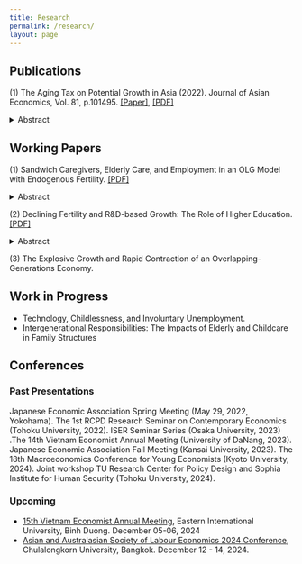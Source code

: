 ```yaml
---
title: Research
permalink: /research/
layout: page
---
```


## Publications

(1) The Aging Tax on Potential Growth in Asia (2022). Journal of Asian Economics, Vol. 81, p.101495. [[Paper]](https://doi.org/10.1016/j.asieco.2022.101495), [[PDF]](https://www.dropbox.com/scl/fi/85aiq8dqzz2n2qy6f6e0q/QTTran_retirement_aging.pdf?rlkey=8ja8bvfr97cbt0xnop2j218mg&st=w5626qhw&dl=0)
<details> 
<summary>Abstract</summary>
Population aging is becoming a prominent issue in Asia, especially for developing countries where demographic changes have asserted a downward pressure on the rate of growth. This paper refers to such potential unwanted effects as an “aging tax” and analytically examines them from a neoclassical perspective, using a Diamond-type overlapping generations model with endogenous retirement, survival rate, and old worker productivity. Based on this setup, negative impacts exist if too many old workers that are sufficiently unproductive choose to defer retirement under the aging pressure, which drains resources from future generations. Numerical simulations show that an aging tax can reduce the potential per capita growth rate (technology-adjusted) by up to 0.12 percentage points annually for some countries in Asia. Our results highlight that countries with sufficiently large labor shares (due to a high ratio of self-employment or a manual labor-centric production) and inadequate educational attainment are potentially the most sensitive and vulnerable to population aging.
</details>

## Working Papers

(1) Sandwich Caregivers, Elderly Care, and Employment in an OLG Model with Endogenous Fertility. [[PDF]](https://www.dropbox.com/scl/fi/xr9qr05jw0df2fhd4kzsd/QTTran_Elderly.pdf?rlkey=vte4fo80110uaaqci1b3pxlgz&st=9tso0mo2&dl=0)
<details> 
<summary>Abstract</summary>
"Sandwich caregivers" are defined as adults who must care for their dependent parents and children simultaneously. In this paper, we consider an overlapping generations model to study the consequences of such a double burden on their decisions on fertility and career (type of employment). In a fertility-declining environment, subsequent generations face a heavier care burden since they have fewer siblings to share. We show that if the pressure of elderly care on a young worker's time is sufficiently large, more workers will resort to taking nonregular jobs. Furthermore, a sufficiently high upskilling time cost (due to increased studying and training requirements) can prevent the economy from achieving a full regular employment ratio in the long run, regardless of the initial value of the capital stock. We then extend the model to analyze the case when a government elderly care support program is in place. A numerical simulation shows that such a policy can have a positive welfare effect and improve the full-time employment capability of the economy.
</details>

(2) Declining Fertility and R\&D-based Growth: The Role of Higher Education. [[PDF]](https://www.dropbox.com/scl/fi/51b1sug5wckaqk639zyj7/QTTran_DeclineFertility_RD.pdf?rlkey=z3oi7rjrfy5mgm96hc98mkjw5&st=bo6uqwol&dl=0)
<details> 
<summary>Abstract</summary>
In this paper, we examine the relationship between declining birth rates and economic growth in an overlapping generations framework with endogenous fertility, tertiary education choices, and R\&D activities. As technology expands, it increases the returns to education and motivates individuals to obtain a higher education degree. However, suppose the childrearing opportunity cost is sufficiently high, and the entry to higher education is sufficiently loose. In that case, an oversupply of tertiary education takers with subreplacement fertility can lead the economy to a state of prolonged stagnation or population decline. In both cases, there is no technological progress, but the former can maintain a fixed population size and welfare level, while the latter experiences an asymptotically empty population and a persistent decrease in welfare. We find that a policy intervention that restricts admission to tertiary education could fix the long-run trajectory and secure a balanced growth path for future generations. However, implementing such a policy requires careful consideration due to the potential loss in welfare it may impose on current generations.
</details>

(3) The Explosive Growth and Rapid Contraction of an Overlapping-Generations Economy. 

## Work in Progress

- Technology, Childlessness, and Involuntary Unemployment.
- Intergenerational Responsibilities: The Impacts of Elderly and Childcare in Family Structures


## Conferences
### Past Presentations

Japanese Economic Association Spring Meeting (May 29, 2022, Yokohama). The 1st RCPD Research Seminar on Contemporary Economics (Tohoku University, 2022). ISER Seminar Series (Osaka University, 2023) .The 14th Vietnam Economist Annual Meeting (University of DaNang, 2023). Japanese Economic Association Fall Meeting (Kansai University, 2023). The 18th Macroeconomics Conference for Young Economists (Kyoto University, 2024). Joint workshop TU Research Center for Policy Design and Sophia Institute for Human Security (Tohoku University, 2024).

### Upcoming
- [15th Vietnam Economist Annual Meeting](https://veam.org/), Eastern International University, Binh Duong. December 05-06, 2024
- [Asian and Australasian Society of Labour Economics 2024 Conference](https://www.aasle.org/), Chulalongkorn University, Bangkok. December 12 - 14, 2024.
